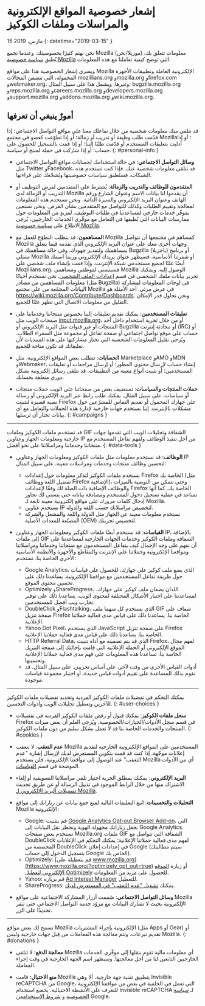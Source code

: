 # إشعار خصوصية المواقع الإلكترونية والمراسلات وملفات الكوكيز

15 مارس، 2019
{: datetime="2019-03-15" }

نحن نهتم كثيرًا بخصوصيتك. وعندما تجمع Mozilla (موزيلا/نحن) معلومات تتعلق بك، نُطبق [سياسة خصوصية Mozilla](https://www.mozilla.org/privacy/) التي توضح كيفية تعاملنا مع هذه المعلومات.

ويسري إشعار الخصوصية هذا على مواقع Mozilla الإلكترونية العاملة وتطبيقات الأجهزة المحمولة، التي تتضمن المجالات mozillians.org وmozilla.org وfirefox.com وwebmaker.org، وغيرها. ويشمل هذا على سبيل المثال: bugzilla.mozilla.org وreps.mozilla.org وcareers.mozilla.org وdevelopers.mozilla.org وsupport.mozilla.org وaddons.mozilla.org وwiki.mozilla.org‏.

## أمورٌ ينبغي أن تعرفها

قد نتلقى منك معلومات شخصية من خلال تفاعلك معنا على مواقع التواصل الاجتماعي؛ إذا قدّمت طلب وظيفة أو تدريب أو زمالة؛ أو إذا تطوّعت كعضو في مجتمع Mozilla؛ أو إذا أدليت بتعليقات المستخدم أو قدّمت طلبًا إلينا؛ أو إذا قمت بالتسجيل للحصول على حساب؛ أو إذا شاركت في حملة لمنتج أو سياسة. 
{: #personal-info }

* **وسائل التواصل الاجتماعي**: في حالة استخدامك لحسابات مواقع التواصل الاجتماعي مثل Twitter وFacebook، قد نتلقى معلومات شخصية عنك. فإذا كنت تستخدم هذه الشبكات، فستُطبق سياسات خصوصيتها ونُشجّعك على قراءتها.

* **المتقدمون للوظائف والتدريب والزمالة**: يُشترط على المتقدمين لفرص التوظيف أو التدريب أو الزمالة لدى Mozilla أن يقدموا لنا بيانات الاسم وعنوان الشارع ورقم الهاتف وعنوان البريد الإلكتروني والسيرة الذاتية. ونحن نستخدم هذه المعلومات لمعالجة وتقييم الطلبات وكذلك للتواصل مع المتقدمين بشأن الفرص. ونحن نستعين بموفّر خدمات خارجي لمساعدتنا في طلبات التوظيف. لمزيدٍ من المعلومات حول ممارسات البيانات التي نُطبقها في التعامل مع موفّري الخدمات الخارجيين، يُرجى الاطلاع على [سياسة خصوصية Mozilla](https://www.mozilla.org/privacy/)‏.

* **المساهمون**: قد يتطلب التطوّع للعمل مع Mozilla كمساهم في مجتمعها أن تتواصل Mozilla وجهات أخرى معك على عنوان البريد الإلكتروني الذي تقدمه فيما يتعلق بمساهمتك ولتقدير جهودك. وفي حالة مساهمتك في Bugzilla (باجزيلا) أو برنامج ممثلي Mozilla أو شفرتنا الأساسية، فسيظهر عنوان بريدك الإلكتروني وربما اسمك أيضًا علنًا لجميع مستخدمي شبكة الإنترنت. وإذا قمت بإنشاء ملف شخصي على Mozillians.org، فسيتسنى لموظفي ومساهمي Mozilla الوصول إليه. ويمكنك تحرير بيانات ملفك الشخصي في قسم [إعدادات الملف الشخصي](https://mozillians.org/user/edit). نحن نستخدم أحيانًا معلومات المساهمين من مصادر (مثل Bugzilla) في لوحات المعلومات لمشاركة البيانات المجمّعة من على مجتمع Mozilla في عرض مرئي. أحد الأمثلة هو <https://wiki.mozilla.org/Contribute/Dashboards>. ونحن نحاول قدر الإمكان التقليل من معلومات الاتصال التي تظهر علنًا للجميع.

* **تعليقات المستخدمين**: يمكنك تقديم تعليقات إلينا بخصوص منتجاتنا وخدماتنا على صفحات الويب مثل [input.mozilla.org](https://input.mozilla.org/)، أو من خلال تجربة استخدام داخل أحد المنتجات أو عبر قنوات مثل البريد الإلكتروني أو Bugzilla أو محادثة إنترنت (IRC) أو حساب على موقع تواصل اجتماعي أو صفحة تفاعل أو مجموعة مثل السفراء الطلاب. ويُرجى تقليل المعلومات الشخصية التي تختار مشاركتها على هذه المنتديات لأن تعليقاتك قد تكون متاحة للجميع.

* **الحسابات**: تتطلب بعض المواقع الإلكترونية، مثل Marketplace وAMO وMDN وWebmaker، إنشاء حساب لإرسال محتوى المطور؛ أو إرسال مراجعات أو تعليقات المستخدمين؛ أو تثبيت أنواع معينة من التطبيقات. قد تتلقى رسائل إلكترونية بشكل دوري متعلقة بحسابك. 

* **حملات المنتجات والسياسات**: تستضيف بعض من صفحاتنا على الويب حملات منتجات أو سياسات. على سبيل المثال، يمكنك طلب رابط عبر البريد الإلكتروني أو رسالة نصية قصيرة لتثبيت Firefox على جهازك المحمول أو تقديم التماس للمشرّعين حول مشكلات بالإنترنت. إننا نستخدم جهات خارجية لإدارة هذه الحملات والتعامل مع أي بيانات تختار أن ترسلها.
{: #campaigns }

---------------------------------------

قد نستخدم ملفات الكوكيز وملفات GIF الشفافة وتحليلات الويب التي تقدمها جهات خارجية ومعلومات الجهاز وعناوين IP من أجل تنفيذ الوظائف ولفهم تفاعل المستخدم مع منتجاتنا وخدماتنا ومراسلاتنا على نحو أفضل.
{: #data-tools }

* **الوظائف**: قد نستخدم معلومات مثل ملفات الكوكيز ومعلومات الجهاز وعناوين IP لتحسين وظائف منتجات وخدمات ومراسلات معينة. على سبيل المثال:
    * نستخدم ملفات الكوكيز لتذكر معلومات حول إعدادات Firefox الخاصة بك (مثل  تفضيل اللغة ووظائف Firefox الإضافية)، وحتى نتمكن من التوصية بالميزات والوظائف الإضافية ذات الصلة لك وفقًا لإعدادات Firefox الخاصة بك. كما أنها تساعد في عملية تسجيل دخول المستخدم ومصادقة بياناته حتى يتسنى لك تجاوز إدخال كلمات مرورك على مواقع إلكترونية معينة تابعة لـ Mozilla.
    * نستخدم عناوين IP لتخصيص مراسلاتك حسب اللغة والدولة.
    * نستخدم معلومات معينة عن الجهاز مثل الدولة واللغة والمشغل والشركة المصنّعة للمعدات الأصلية (OEM) لتخصيص تجربتك.

* **القياسات**: قد نستخدم أيضًا ملفات الكوكيز ومعلومات الجهاز وعناوين IP، بالإضافة إلى ملفات GIF الشفافة وملفات الكوكيز وخدمات الجهات الخارجية لمساعدتنا على أن نفهم على وجه الإجمال كيف يتفاعل المستخدمون مع منتجاتنا وخدماتنا ومراسلاتنا ومواقعنا الإلكترونية وحملاتنا على الإنترنت والمقاطع والأجهزة والأنظمة الأساسية الأخرى الخاصة بنا. نستخدم:
    * Google Analytics، الذي يضع ملف كوكيز على جهازك، للحصول على قياسات حول طريقة تفاعل المستخدمين مع مواقعنا الإلكترونية. يساعدنا ذلك على تحسين محتوى الموقع.
    * Optimizely وShareProgress، اللذان يضعان ملف كوكيز على جهازك، لمساعدتنا على اختبار الأشكال المختلفة لمحتوى الويب. يساعدنا ذلك على توفير تجارب ويب أفضل للمستخدمين.
    * DoubleClick وFlashtalking، الذي يستخدم كل منهما ملف GIF شفاف على صفحة تنزيل Firefox الخاصة بنا. يساعدنا ذلك على قياس مدى فعالية حملاتنا الإعلانية.
    * Yahoo Dot Pixel، الذي يستخدم JavaScript على صفحة تنزيل Firefox الخاصة بنا. يساعدنا ذلك على قياس مدى فعالية حملاتنا الإعلانية. 
    * HTTP Referral Data، الذي قد يتم تضمينه مع أداة تثبيت Firefox، لفهم مجال الموقع الإلكتروني أو الحملة الإعلانية التي قامت بإحالتك إلى صفحة التنزيل الخاصة بنا. تساعدنا هذه المعلومات على فهم مدى فعالية حملاتنا الإعلانية وتحسينها.
    * أدوات القياس الأخرى من وقت لآخر، على أساس تجريبي. على سبيل المثال، قد نقوم بذلك للمساعدة على تقييم أدوات قياس جديدة، أو اختبار مجموعة قياسات موجودة.

---------------------------------------

يمكنك التحكم في تفضيلات ملفات الكوكيز الفردية وتحديد تفضيلات ملفات الكوكيز للآخرين وتعطيل تحليلات الويب وأدوات التحسين. 
{: #user-choices }

* **سجل ملفات الكوكيز**: يمكنك قبول أو رفض ملفات الكوكيز الفردية في تفضيلات Firefox في قسم سجل الأدوات/الخيارات/الخصوصية. ويُرجى العلم أن بعض ميزات المنتجات والخدمات الخاصة بنا قد لا تعمل بشكل سليم من دون ملفات الكوكيز.
{: #cookies }

* **عدم التعقب**: لا تتعقب Mozilla المستخدمين على المواقع الإلكترونية الخارجية لتقديم إعلانات موجّهة. إذا كنت قد قمت بتكوين المستعرض لديك لإرسال إشارة "عدم التعقب" عند الوصول إلى مواقعنا الإلكترونية، فلن يستخدم Mozilla أي من الأدوات الموضحة في قسم [القياسات](#data-tools)‏.

* **البريد الإلكتروني**: يمكنك بمطلق الحرية اختيار تلقي مراسلاتنا التسويقية أو إلغاء الاشتراك منها من خلال الرابط الموجود في تذييل الرسالة أو عن طريق تحديث [تفضيلات البريد الإلكتروني لـ Mozilla](https://www.mozilla.org/newsletter/recovery/)‏.

* **التحليلات والتحسينات**: اتبع التعليمات التالية لمنع جمع بيانات عن زياراتك إلى مواقع Mozilla الإلكترونية:
    *  Google: قم بتثبيت [Google Analytics Opt-out Browser Add-on](https://tools.google.com/dlpage/gaoptout)، التي تجعل زياراتك مجهولة الهوية وتحظر نقل البيانات إلى Google Analytics. تستخدم بعض صفحات Mozilla.org ملفات GIF الشفافة التي تتواصل مع DoubleClick لفهم مدى فعالية حملاتنا الإعلانية؛ يمكنك التحكم في الإعلانات المخصصة من DoubleClick في إعدادات إعلان Google (سيتم مطالبتك بتسجيل الدخول إلى حساب Google الخاص بك).
    *  Optimizely: [قم بتعطيله على www.mozilla.org](https://www.mozilla.org/?optimizely_opt_out=true) أو زيارة [الموقع الإلكتروني لتعطيل Optimizely](https://www.optimizely.com/opt_out) للحصول على مزيد من المعلومات.
    *  Yahoo: قم بزيارة [Ad Interest Manager](https://aim.yahoo.com/aim/us/en/optout/) للتعطيل.
    *  ShareProgress: يمكنك [تشغيل "عدم التعقب" في المستعرض لديك](https://support.mozilla.org/kb/how-do-i-turn-do-not-track-feature).

* **وسائل التواصل الاجتماعي**: صُممت أزرار المشاركة الاجتماعية على مواقع Mozilla الإلكترونية بحيث لا تشارك البيانات مع مزوّد خدمة التواصل الاجتماعي حتى تنقر تحديدًا على الزر.

---------------------------------------

تسمح لك بعض مواقع Mozilla الإلكترونية بإجراء المشتريات (مثل Apps أو Gear) أو تقديم تبرعات. وتتم معالجة هذه المعاملات من قِبل جهات خارجية وليس Mozilla‏. 
{: #donations }

* **معالجة الدفع**: لا تتلقى Mozilla أي معلومات مالية تقوم بنقلها إلى موفّري الخدمات الخارجيين التابعين لنا من أجل معالجتها. وسيظهر اسم الجهة الخارجية في وقت إجراء المعاملة.

* **منع الاحتيال**: قامت Mozilla بتطبيق تقنية جهة خارجية، ألا وهي Invisible reCAPTCHA من Google، التي تعمل في الخلفية في بعض من مواقعنا الإلكترونية للتعرف على الأنشطة الاحتيالية. يخضع استخدام Invisible reCAPTCHA لـ [سياسة الخصوصية](https://www.google.com/intl/en/policies/privacy/) و [شروط الاستخدام](https://www.google.com/intl/en/policies/terms/)من Google‏.
